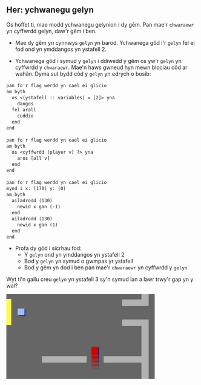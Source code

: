 ## Her: ychwanegu gelyn

Os hoffet ti, mae modd ychwanegu gelynion i dy gêm. Pan mae'r `chwaraewr` yn cyffwrdd gelyn, daw'r gêm i ben.

+ Mae dy gêm yn cynnwys `gelyn` yn barod. Ychwanega gôd i'r `gelyn` fel ei fod ond yn ymddangos yn ystafell 2.

+ Ychwanega gôd i symud y `gelyn` i ddiwedd y gêm os yw'r `gelyn` yn cyffwrdd y `chwaraewr`. Mae'n haws gwneud hyn mewn blociau côd ar wahân. Dyma sut bydd côd y `gelyn` yn edrych o bosib:

```blocks3
pan fo'r flag werdd yn cael ei glicio
am byth 
  os <(ystafell :: variables) = [2]> yna 
    dangos
  fel arall 
    cuddio
  end
end

pan fo'r flag werdd yn cael ei glicio
am byth 
  os <cyffwrdd (player v) ?> yna 
    aros [all v]
  end
end

pan fo'r flag werdd yn cael ei glicio
mynd i x: (170) y: (0)
am byth 
  ailadrodd (130) 
    newid x gan (-1)
  end
  ailadrodd (130) 
    newid x gan (1)
  end
end
```

+ Profa dy gôd i sicrhau fod: 
    + Y `gelyn` ond yn ymddangos yn ystafell 2
    + Bod y `gelyn` yn symud o gwmpas yr ystafell
    + Bod y gêm yn dod i ben pan mae'r `chwaraewr` yn cyffwrdd y `gelyn`

Wyt ti'n gallu creu `gelyn` yn ystafell 3 sy'n symud lan a lawr trwy'r gap yn y wal?

![sgrinlun](images/world-enemy2.png)